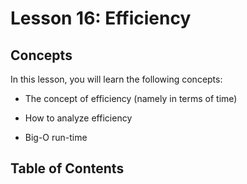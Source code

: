 # <i class="fas fa-book fa-fw"></i> Lesson 16: Efficiency

## Concepts

In this lesson, you will learn the following concepts:

- The concept of efficiency (namely in terms of time)

- How to analyze efficiency

- Big-O run-time

## Table of Contents

```{tableofcontents}

```
